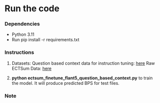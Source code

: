
# Run the code

### Dependencies
* Python 3.11
* Run pip install -r requirements.txt

### Instructions
1. Datasets:
     Question based context data for instruction tuning: [here](https://drive.google.com/drive/folders/1BoZdJDphNPq6Ft-JPx5AoSiWogg0gvnx?usp=sharing)
     Raw ECTSum Data: [here](https://github.com/rajdeep345/ECTSum)

4. **python ectsum_finetune_flant5_question_based_context.py** to train the model. It will produce predicted BPS for test files.

### Note



